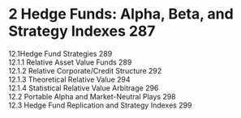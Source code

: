 # 2 Hedge Funds: Alpha, Beta, and Strategy Indexes 287  

12.1Hedge Fund Strategies 289   
12.1.1 Relative Asset Value Funds 289   
12.1.2 Relative Corporate/Credit Structure 292   
12.1.3 Theoretical Relative Value 294   
12.1.4 Statistical Relative Value Arbitrage 296   
12.2 Portable Alpha and Market-Neutral Plays 298   
12.3 Hedge Fund Replication and Strategy Indexes 299  
